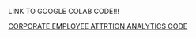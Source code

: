 LINK TO GOOGLE COLAB CODE!!!


[CORPORATE  EMPLOYEE ATTRTION ANALYTICS CODE](https://colab.research.google.com/drive/1gd40kvlSyHH2n2Gahp8Mm5eAazQSzDxo?usp=sharing)
